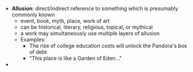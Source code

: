 - **Allusion**: direct/indirect reference to something which is presumably commonly known
	- event, book, myth, place, work of art
	- can be historical, literary, religious, topical, or mythical
	- a work may simultaneously use multiple layers of allusion
	- Examples: 
		- The rise of college education costs will unlock the Pandora's box of debt
		- "This place is like a Garden of Eden..."
- 